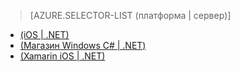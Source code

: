 ﻿> [AZURE.SELECTOR-LIST (платформа | сервер)]
- [(iOS | .NET)](/ru-ru/documentation/articles/mobile-services-dotnet-backend-ios-adal-sso-authentication/)
- [(Магазин Windows C# | .NET)](/ru-ru/documentation/articles/mobile-services-windows-store-dotnet-adal-sso-authentication/)
- [(Xamarin iOS | .NET)](/ru-ru/documentation/articles/mobile-services-dotnet-backend-xamarin-ios-adal-sso-authentication/)
